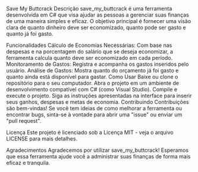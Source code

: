 
Save My Buttcrack
Descrição
save_my_buttcrack é uma ferramenta desenvolvida em C# que visa ajudar as pessoas a gerenciar suas finanças de uma maneira simples e eficaz. O objetivo principal é fornecer uma visão clara de quanto dinheiro deve ser economizado, quanto pode ser gasto e quanto já foi gasto.

Funcionalidades
Cálculo de Economias Necessárias: Com base nas despesas e na porcentagem do salário que se deseja economizar, a ferramenta calcula quanto deve ser economizado em cada período.
Monitoramento de Gastos: Registra e acompanha os gastos inseridos pelo usuário.
Análise de Gastos: Mostra quanto do orçamento já foi gasto e quanto ainda está disponível para gastar.
Como Usar
Baixe ou clone o repositório para o seu computador.
Abra o projeto em um ambiente de desenvolvimento compatível com C# (como Visual Studio).
Compile e execute o projeto.
Siga as instruções apresentadas na interface para inserir seus ganhos, despesas e metas de economia.
Contribuindo
Contribuições são bem-vindas! Se você tem ideias de como melhorar a ferramenta ou encontrar bugs, sinta-se à vontade para abrir uma "issue" ou enviar um "pull request".

Licença
Este projeto é licenciado sob a Licença MIT - veja o arquivo LICENSE para mais detalhes.

Agradecimentos
Agradecemos por utilizar save_my_buttcrack! Esperamos que essa ferramenta ajude você a administrar suas finanças de forma mais eficaz e tranquila.
